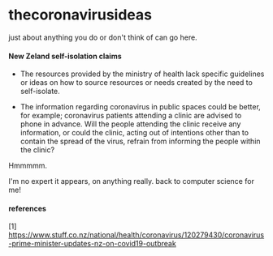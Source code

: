 # thecoronavirusideas
just about anything you do or don't think of can go here.


#### New Zeland self-isolation claims

- The resources provided by the ministry of health lack specific guidelines or ideas on how to source resources or needs created by the need to self-isolate.

- The information regarding coronavirus in public spaces could be better, for example;
coronavirus patients attending a clinic are advised to phone in advance. Will the people attending the clinic receive any information, or could the clinic, acting out of intentions other than to contain the spread of the virus, refrain from informing the people within the clinic?

Hmmmmm.

I'm no expert it appears, on anything really. back to computer science for me!


#### references

[1] https://www.stuff.co.nz/national/health/coronavirus/120279430/coronavirus-prime-minister-updates-nz-on-covid19-outbreak


